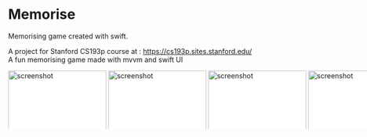 # Memorise
Memorising game created with swift.

A project for Stanford CS193p course at : https://cs193p.sites.stanford.edu/
A fun memorising game made with mvvm and swift UI


<div style="width:830px; background-color:white; height:120px; overflow:auto;">
		<div style="width: 2000px; height: 90px;">
      <img src="https://user-images.githubusercontent.com/49305252/137027942-8b43310b-5c2b-4f35-94de-7b3fcfc49063.gif" alt="screenshot" width="200"/>
      <img src="https://user-images.githubusercontent.com/49305252/137027986-0686ed05-7685-47d7-bcd0-c715c37def54.png" alt="screenshot" width="200"/>
      <img src="https://user-images.githubusercontent.com/49305252/137028078-507d6f1e-a37e-417b-ab4e-9b14c39f966b.png" alt="screenshot" width="200"/>
      <img src="https://user-images.githubusercontent.com/49305252/137028125-aacf220c-3974-4f09-a5a0-86cdc8c4f92c.png" alt="screenshot" width="200"/>
      <img src="https://user-images.githubusercontent.com/49305252/137028182-5921d133-ad27-4b14-964c-8948a3742501.png" alt="screenshot" width="200"/>
      <img src="https://user-images.githubusercontent.com/49305252/137028212-40deeb65-23b5-49ff-8c38-ae9a93e01603.png" alt="screenshot" width="200"/>
		</div>
	</div>
